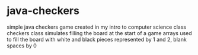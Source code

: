 # java-checkers

simple java checkers game created in my intro to computer science class
checkers class simulates filling the board at the start of a game
arrays used to fill the board with white and black pieces represented by 1 and 2, blank spaces by 0

